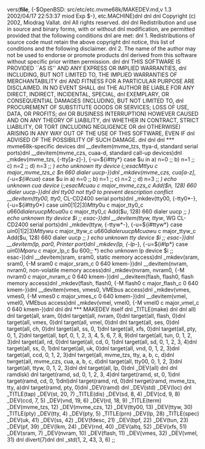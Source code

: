 vers(__file__,
	{-$OpenBSD: src/etc/etc.mvme68k/MAKEDEV.md,v 1.3 2002/04/17 22:53:37 miod Exp $-},
etc.MACHINE)dnl
dnl
dnl Copyright (c) 2002, Miodrag Vallat.
dnl All rights reserved.
dnl
dnl Redistribution and use in source and binary forms, with or without
dnl modification, are permitted provided that the following conditions
dnl are met:
dnl 1. Redistributions of source code must retain the above copyright
dnl    notice, this list of conditions and the following disclaimer.
dnl 2. The name of the author may not be used to endorse or promote products
dnl    derived from this software without specific prior written permission.
dnl
dnl THIS SOFTWARE IS PROVIDED ``AS IS'' AND ANY EXPRESS OR IMPLIED WARRANTIES,
dnl INCLUDING, BUT NOT LIMITED TO, THE IMPLIED WARRANTIES OF MERCHANTABILITY
dnl AND FITNESS FOR A PARTICULAR PURPOSE ARE DISCLAIMED.  IN NO EVENT SHALL
dnl THE AUTHOR BE LIABLE FOR ANY DIRECT, INDIRECT, INCIDENTAL, SPECIAL,
dnl EXEMPLARY, OR CONSEQUENTIAL DAMAGES (INCLUDING, BUT NOT LIMITED TO,
dnl PROCUREMENT OF SUBSTITUTE GOODS OR SERVICES; LOSS OF USE, DATA, OR PROFITS;
dnl OR BUSINESS INTERRUPTION) HOWEVER CAUSED AND ON ANY THEORY OF LIABILITY,
dnl WHETHER IN CONTRACT, STRICT LIABILITY, OR TORT (INCLUDING NEGLIGENCE OR
dnl OTHERWISE) ARISING IN ANY WAY OUT OF THE USE OF THIS SOFTWARE, EVEN IF
dnl ADVISED OF THE POSSIBILITY OF SUCH DAMAGE.
dnl
dnl
dnl *** mvme68k-specific devices
dnl
__devitem(mvme_tzs, ttya-d, standard serial ports)dnl
__devitem(mvme_czs, cuaa-d, standard call-up devices)dnl
_mkdev(mvme_tzs, {-tty[a-z]-}, {-u=${i#tty*}
	case $u in
	a) n=0 ;;
	b) n=1 ;;
	c) n=2 ;;
	d) n=3 ;;
	*) echo unknown tty device $i ;;
	esac
	M tty$u c major_mvme_tzs_c $n 660 dialer uucp-})dnl
_mkdev(mvme_czs, cua[a-z], {-u=${i#cua*}
	case $u in
	a) n=0 ;;
	b) n=1 ;;
	c) n=2 ;;
	d) n=3 ;;
	*) echo unknown cua device $i ;;
	esac
	M cua$u c major_mvme_czs_c Add($n, 128) 660 dialer uucp-})dnl
dnl tty00 not tty0 to prevent description conflict
__devitem(tty00, tty0*, CL-CD2400 serial ports)dnl
_mkdev(tty00, {-tty0*-}, {-u=${i#tty0*}
	case $u in
	0|1|2|3)
		M tty0$u c major_tty0_c $u 660 dialer uucp
		M cua0$u c major_tty0_c Add($u, 128) 660 dialer uucp
		;;
	*) echo unknown tty device $i ;;
	esac-})dnl
__devitem(ttyw, ttyw*, WG CL-CD2400 serial ports)dnl
_mkdev(ttyw, {-ttyw*-}, {-u=${i#ttyw*}
	case $u in
	0|1|2|3)
		M ttyw$u c major_ttyw_c $u 660 dialer uucp
		M cuaw$u c major_ttyw_c Add($u, 128) 660 dialer uucp
		;;
	*) echo unknown tty device $i ;;
	esac-})dnl
__devitem(lp, par0, Printer port)dnl
_mkdev(lp, {-lp*-}, {-u=${i#lp*}
	case $u in
	0) M par$u c major_lp_c $u 600;;
	*) echo unknown lp device $i ;;
	esac-})dnl
__devitem(sram, sram0, static memory access)dnl
_mkdev(sram, sram0, {-M sram0 c major_sram_c 0 640 kmem-})dnl
__devitem(nvram, nvram0, non-volatile memory access)dnl
_mkdev(nvram, nvram0, {-M nvram0 c major_nvram_c 0 640 kmem-})dnl
__devitem(flash, flash0, flash memory access)dnl
_mkdev(flash, flash0, {-M flash0 c major_flash_c 0 640 kmem-})dnl
__devitem(vmes, vmes0, VMEbus access)dnl
_mkdev(vmes, vmes0, {-M vmes0 c major_vmes_c 0 640 kmem-})dnl
__devitem(vmel, vmel0, VMEbus access)dnl
_mkdev(vmel, vmel0, {-M vmel0 c major_vmel_c 0 640 kmem-})dnl
dnl
dnl *** MAKEDEV itself
dnl
_TITLE(make)
dnl
dnl all)
dnl
target(all, sram, 0)dnl
target(all, nvram, 0)dnl
target(all, flash, 0)dnl
target(all, vmes, 0)dnl
target(all, vmel, 0)dnl
dnl
target(all, ses, 0)dnl
target(all, ch, 0)dnl
target(all, ss, 0, 1)dnl
target(all, xfs, 0)dnl
target(all, pty, 0, 1, 2)dnl
target(all, bpf, 0, 1, 2, 3, 4, 5, 6, 7, 8, 9)dnl
target(all, tun, 0, 1, 2, 3)dnl
target(all, rd, 0)dnl
target(all, cd, 0, 1)dnl
target(all, sd, 0, 1, 2, 3, 4)dnl
target(all, ss, 0, 1)dnl
target(all, uk, 0)dnl
target(all, vnd, 0, 1, 2, 3)dnl
target(all, ccd, 0, 1, 2, 3)dnl
twrget(all, mvme_tzs, tty, a, b, c, d)dnl
twrget(all, mvme_czs, cua, a, b, c, d)dnl
target(all, tty00, 0, 1, 2, 3)dnl
target(all, ttyw, 0, 1, 2, 3)dnl
dnl target(all, lp, 0)dnl
_DEV(all)
dnl
dnl ramdisk)
dnl
target(ramd, sd, 0, 1, 2, 3, 4)dnl
target(ramd, st, 0, 1)dnl
target(ramd, cd, 0, 1)dnl)dnl
target(ramd, rd, 0)dnl
twrget(ramd, mvme_tzs, tty, a)dnl
target(ramd, pty, 0)dnl
_DEV(ramd)
dnl
_DEV(std)
_DEV(loc)
dnl
_TITLE(tap)
_DEV(st, 20, 7)
_TITLE(dis)
_DEV(sd, 8, 4)
_DEV(cd, 9, 8)
_DEV(ccd, 7, 5)
_DEV(vnd, 19, 6)
_DEV(rd, 18, 9)
_TITLE(term)
_DEV(mvme_tzs, 12)
_DEV(mvme_czs, 12)
_DEV(tty00, 13)
_DEV(ttyw, 30)
_TITLE(pty)
_DEV(tty, 4)
_DEV(pty, 5)
_TITLE(prn)
_DEV(lp, 28)
_TITLE(spec)
_DEV(uk, 41)
_DEV(ss, 42)
_DEV(fdesc, 21)
_DEV(bpf, 22)
_DEV(tun, 23)
_DEV(pf, 39)
_DEV(lkm, 24)
_DEV(rnd, 40)
_DEV(altq, 52)
_DEV(xfs, 51)
_DEV(sram, 7)
_DEV(nvram, 10)
_DEV(flash, 11)
_DEV(vmes, 32)
_DEV(vmel, 31)
dnl
divert(7)dnl
dnl
_std(1, 2, 43, 3, 6)
	;;

